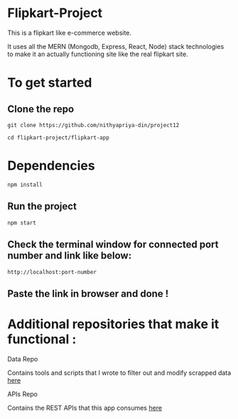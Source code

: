 # Flipkart-Project

This is a flipkart like e-commerce website. 

It uses all the MERN (Mongodb, Express, React, Node) stack technologies to make it an actually functioning site like the real flipkart site.

# To get started
## Clone the repo
```git
git clone https://github.com/nithyapriya-din/project12
```

```git  
cd flipkart-project/flipkart-app
```

# Dependencies 
```git
npm install
```

## Run the project
```npm 
npm start
```

## Check the terminal window for connected port number and link like below: 
```
http://localhost:port-number
```

## Paste the link in browser and done !

# Additional repositories that make it functional :

Data Repo

Contains tools and scripts that I wrote to filter out and modify scrapped data [here](https://github.com/nithyapriya-din/project12)

APIs Repo

Contains the REST APIs that this app consumes [here](https://github.com/nithyapriya-din)



